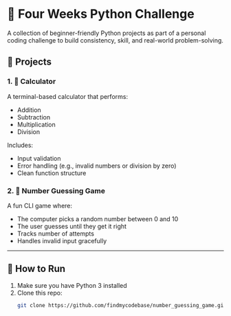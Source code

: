 # 🐍 Four Weeks Python Challenge

A collection of beginner-friendly Python projects as part of a personal coding challenge to build consistency, skill, and real-world problem-solving.

## 📁 Projects

### 1. 🧮 Calculator
A terminal-based calculator that performs:
- Addition
- Subtraction
- Multiplication
- Division

Includes:
- Input validation
- Error handling (e.g., invalid numbers or division by zero)
- Clean function structure

### 2. 🎯 Number Guessing Game
A fun CLI game where:
- The computer picks a random number between 0 and 10
- The user guesses until they get it right
- Tracks number of attempts
- Handles invalid input gracefully

---

## 🚀 How to Run
1. Make sure you have Python 3 installed
2. Clone this repo:
   ```bash
   git clone https://github.com/findmycodebase/number_guessing_game.git


